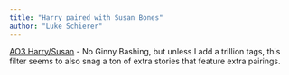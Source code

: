 ```yaml
---
title: "Harry paired with Susan Bones"
author: "Luke Schierer"
---
```


[AO3 Harry/Susan](
https://archiveofourown.org/works?commit=Sort+and+Filter&work_search%5Bsort_column%5D=revised_at&work_search%5Bother_tag_names%5D=&exclude_work_search%5Bcategory_ids%5D%5B%5D=23&exclude_work_search%5Brelationship_ids%5D%5B%5D=11476&work_search%5Bexcluded_tag_names%5D=Female+Harry+Potter%2CTrans+Male+Character%2CTrans+Character%2CTrans%2CFutanari%2CSlash%2CPre-Slash%2CMale+Slash%2CGen+or+Pre-Slash%2CLGBTQ+Themes%2CLGBTQ+Character%2CLGBTQ+Character+of+Color%2CCommunity%3A+lgbtfest%2CIncest%2CSibling+Incest%2CTwincest%2CGood+Voldemort+%28Harry+Potter%29%2CSomewhat+Good+Voldemort+%28Harry+Potter%29%2CGood+Tom+Riddle%2CGood+Lucius+Malfoy%2CGood+Vernon+Dursley%2CGood+Dudley+Dursley%2CSane+Tom+Riddle%2CSane+Voldemort+%28Harry+Potter%29%2CSeveritus+%7C+Severus+Snape+is+Harry+Potter%27s+Parent%2CNice+Severus+Snape%2CMentor+Severus+Snape%2CAlbus+Severus+Potter%2CScorpius+Malfoy%2FAlbus+Severus+Potter%2CLily+Evans+Potter%2FSeverus+Snape%2CHarry+Potter%2FSeverus+Snape%2CDraco+Malfoy%2FHarry+Potter%2CHermione+Granger%2FDraco+Malfoy%2CHermione+Granger%2FHarry+Potter%2CHermione+Granger%2FHarry+Potter%2FRon+Weasley%2CHermione+Granger%2FHarry+Potter%2FGinny+Weasley%2CHermione+Granger%2FDraco+Malfoy%2FHarry+Potter%2CHermione+Granger%2FDraco+Malfoy%2FTheodore+Nott%2CHermione+Granger%2FDraco+Malfoy%2FBlaise+Zabini%2CHermione+Granger%2FLucius+Malfoy%2CHermione+Granger%2FRemus+Lupin%2CSirius+Black%2FHermione+Granger%2CHermione+Granger%2FBellatrix+Black+Lestrange%2CBellatrix+Black+Lestrange%2FHarry+Potter%2CHarry+Potter%2FAndromeda+Black+Tonks%2CFleur+Delacour%2FHarry+Potter%2CFleur+Delacour%2FHermione+Granger%2CGinny+Weasley+Bashing%2CGood+Draco+Malfoy%2CGood+Slytherins%2CHermione+Granger%2FSeverus+Snape%2CHermione+Granger%2FNarcissa+Black+Malfoy%2CNarcissa+Black+Malfoy%2FHarry+Potter&work_search%5Bcrossover%5D=&work_search%5Bcomplete%5D=&work_search%5Bwords_from%5D=&work_search%5Bwords_to%5D=&work_search%5Bdate_from%5D=&work_search%5Bdate_to%5D=&work_search%5Bquery%5D=&work_search%5Blanguage_id%5D=&tag_id=Susan+Bones*s*Harry+Potter
) - No Ginny Bashing, but unless I add a trillion tags, this filter seems to
also snag a ton of extra stories that feature extra pairings. 
